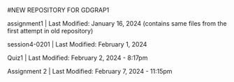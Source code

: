 #NEW REPOSITORY FOR GDGRAP1

assignment1 | Last Modified: January 16, 2024 (contains same files from the first attempt in old repository)

session4-0201 | Last Modified: February 1, 2024

Quiz1 | Last Modified: February 2, 2024 - 8:17pm

Assignment 2 | Last Modified: February 7, 2024 - 11:15pm

